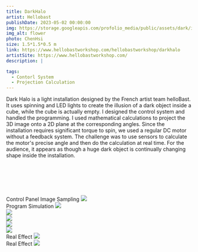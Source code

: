 ```yaml
---
title: DarkHalo
artist: Hellobast
publishDate: 2023-05-02 00:00:00
img: https://storage.googleapis.com/profolio_media/public/assets/dark/installation.jpg
img_alt: flower
photo: ChenHsi
size: 1.5*1.5*0.5 m
link: https://www.hellobastworkshop.com/hellobastworkshop/darkhalo
artistSite: https://www.hellobastworkshop.com/
description: |

tags:
  - Contorl System
  - Projection Calculation
---
```


<style>
  @media (max-width: 900px) {

     h3 {
      font-size: var(--text-lg);
    }
  }
</style>

Dark Halo is a light installation designed by the French artist team helloBast. It uses spinning and LED lights to create the illusion of a dark object inside a cube, while the cube is actually empty. I designed the control system and handled the programming. I used mathematical calculations to project the 3D image onto a 2D plane at the corresponding angles. Since the installation requires significant torque to spin, we used a regular DC motor without a feedback system. The challenge was to use sensors to calculate the motor's precise angle and then do the calculation at real time. For the audience, it appears as though a huge dark object is continually changing shape inside the installation.

<div class="gallery" style="    margin-top:100px;">

<div class="height withTitle" >
<span class="imgTitle">Control Panel Image Sampling</span>
<img style=""src="https://storage.googleapis.com/profolio_media/public/assets/dark/dark.gif">

</div>

<div class="height withTitle" >
<span class="imgTitle">Program Simulation</span>
<img style=""src="https://storage.googleapis.com/profolio_media/public/assets/dark/darkSimu.gif">

</div>

<div class="height " >
<img style=""src="https://storage.googleapis.com/profolio_media/public/assets/dark/work.jpg">
</div>

<div class="heigh" >
<img style=""src="https://storage.googleapis.com/profolio_media/public/assets/dark/work2.jpg">
</div>

<div class="height " >
<img style=""src="https://storage.googleapis.com/profolio_media/public/assets/dark/work1.jpg">
</div>
<div class="height" >
<img style=""src="https://storage.googleapis.com/profolio_media/public/assets/dark/artist.jpg">
</div>

<div class="height withTitle" >
<span class="imgTitle">Real Effect</span>
<img style=""src="https://storage.googleapis.com/profolio_media/public/assets/dark/effect.gif">

</div>

<div class="height withTitle" >
<span class="imgTitle">Real Effect</span>
<img style=""src="https://storage.googleapis.com/profolio_media/public/assets/dark/show.gif">
</div>

</div>
